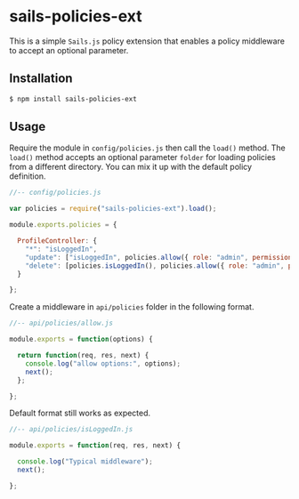 # sails-policies-ext

This is a simple `Sails.js` policy extension that enables a policy middleware to accept an optional parameter.

## Installation

```sh
$ npm install sails-policies-ext
```

## Usage

Require the module in `config/policies.js` then call the `load()` method. The `load()` method accepts an optional parameter `folder` for loading policies from a different directory. You can mix it up with the default policy definition.

```javascript
//-- config/policies.js

var policies = require("sails-policies-ext").load();

module.exports.policies = {

  ProfileController: {
    "*": "isLoggedIn",
    "update": ["isLoggedIn", policies.allow({ role: "admin", permission: [ "owner", "master" ] })],
    "delete": [policies.isLoggedIn(), policies.allow({ role: "admin", permission: [ "owner" ] })]
  }

};
```

Create a middleware in `api/policies` folder in the following format.

```javascript
//-- api/policies/allow.js

module.exports = function(options) {

  return function(req, res, next) {
    console.log("allow options:", options);
    next();
  };

};
```

Default format still works as expected.

```javascript
//-- api/policies/isLoggedIn.js

module.exports = function(req, res, next) {

  console.log("Typical middleware");
  next();

};
```
